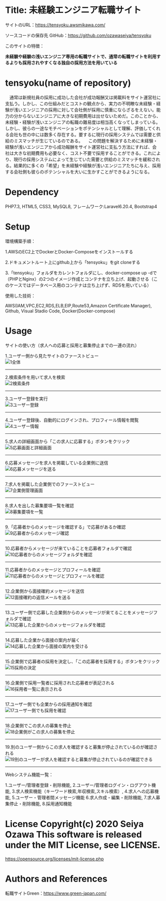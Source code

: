 # Title: 未経験エンジニア転職サイト

サイトのURL：https://tensyoku.awsmikawa.com/ 

ソースコードの保存先 GitHub：https://github.com/ozawaseiya/tensyoku

このサイトの特徴：

**未経験や経験の浅いエンジニア専用の転職サイトで、通常の転職サイトを利用するよりも採用されやすくなる独自の採用方法を用いている**


# tensyoku(name of repository)

　通常は新規社員の採用に成功した会社が成功報酬又は掲載料をサイト運営社に支払う。しかし、この仕組みだとコストの観点から、実力の不明瞭な未経験・経験が浅いエンジニアの採用に対して会社側が採用に慎重にならざるをえない。能力の分からないエンジニアに大きな初期費用は出せないためだ。このことから、未経験・経験が浅いエンジニアの転職の難易度は相当高くなってしまっている。しかし、彼らの一途なモチベーションをポテンシャルとして理解、評価してくれる会社も世の中には数多く存在する。要するに現行の採用システムでは需要と供給のミスマッチが生じているのである。
　この問題を解決するために未経験・経験が浅いエンジニアから成功報酬をサイト運営社に支払う方法にすれば、会社は大きな初期費用も必要なく、コスト不要で採用することができる。これにより、現行の採用システムによって生じていた需要と供給のミスマッチを緩和される。結果的に多くの「希望」を未経験や経験が浅いエンジニアたちに与え、採用する会社側も彼らのポテンシャルを大いに生かすことができるようになる。

# Dependency

PHP7.3, HTML5, CSS3, MySQL8, フレームワーク:Laravel6.20.4, Bootstrap4

# Setup

環境構築手順：

1.AWSのEC2上でDockerとDocker-Composeをインストールする

2.ドキュメントルート上にgithub上から「tensyoku」をgit cloneする

3.「tensyoku」フォルダをカレントフォルダにし、docker-compose up -dで（PHPとNginx）の2つのイメージ作成とコンテナを立ち上げ、起動させる（このケースではデータベース用のコンテナは立ち上げず、RDSを用いている）

使用した技術：

AWS(IAM,VPC,EC2,RDS,ELB,EIP,Route53,Amazon Certificate Manager), Github, Visual Stadio Code, Docker(Docker-compose)

# Usage


サイトの使い方（求人への応募と採用と募集停止までの一連の流れ）  


1.ユーザー側から見たサイトのファーストビュー  
  ![1全体](https://user-images.githubusercontent.com/32008816/101148289-cb452a00-3660-11eb-9f0e-7e549075ff0b.png)  
***
2.検索条件を用いて求人を検索  
  ![2検索条件](https://user-images.githubusercontent.com/32008816/101148355-de57fa00-3660-11eb-802f-8c45bb502f9c.png)  
***
3.ユーザー登録を実行  
  ![3ユーザー登録](https://user-images.githubusercontent.com/32008816/101148402-ea43bc00-3660-11eb-891f-44dc6c63f075.png)  
***
4.ユーザー登録後、自動的にログインされ、プロフィール情報を閲覧  
  ![4ユーザー情報](https://user-images.githubusercontent.com/32008816/101148433-f4fe5100-3660-11eb-99c0-09ec4e2e5af4.png)  
***
5.求人の詳細画面から「この求人に応募する」ボタンをクリック  
  ![5応募画面と詳細画面](https://user-images.githubusercontent.com/32008816/101148478-0182a980-3661-11eb-8493-5a65d5cec603.png)  
***
6.応募メッセージを求人を掲載している企業側に送信  
  ![6応募メッセージを送る](https://user-images.githubusercontent.com/32008816/101148517-0d6e6b80-3661-11eb-8351-d4e211d04fa8.png)  
***
7.求人を掲載した企業側でのファーストビュー  
  ![7企業側管理画面](https://user-images.githubusercontent.com/32008816/101148534-152e1000-3661-11eb-8998-e8bd0e33475b.png)  
***
8.求人を出した募集要項一覧を確認  
  ![8募集要項を一覧](https://user-images.githubusercontent.com/32008816/101148564-2119d200-3661-11eb-93c7-29a4670b999f.png)  
***
9.「応募者からのメッセージを確認する」で応募があるか確認  
  ![9応募者からのメッセージ確認](https://user-images.githubusercontent.com/32008816/101148582-29720d00-3661-11eb-878f-13b08439d217.png)  
***
10.応募者からメッセージが来ていることを応募者フォルダで確認  
  ![10応募者からのメッセージフォルダを確認](https://user-images.githubusercontent.com/32008816/101148634-368efc00-3661-11eb-9fb1-4b14728295cd.png)  
***
11.応募者からのメッセージとプロフィールを確認  
  ![11応募者からのメッセージとプロフィールを確認](https://user-images.githubusercontent.com/32008816/101148659-427abe00-3661-11eb-90a9-8a1885db3a7b.png)  
***
12.企業側から面接確約メッセージを送信  
  ![12面接確約の返信メールを送る](https://user-images.githubusercontent.com/32008816/101148686-4c042600-3661-11eb-8c26-0d1eb9f5ab7d.png)  
***
13.ユーザー側で応募した企業側からのメッセージが来てることをメッセージフォルダで確認  
  ![13応募した企業からのメッセージフォルダを確認](https://user-images.githubusercontent.com/32008816/101148716-54f4f780-3661-11eb-9e82-1082daa9ba44.png)  
***
14.応募した企業から面接の案内が届く  
  ![14応募した企業から面接の案内を受ける](https://user-images.githubusercontent.com/32008816/101148743-5d4d3280-3661-11eb-8852-58b4e032be41.png)  
***
15.企業側で応募者の採用を決定し、「この応募者を採用する」ボタンをクリック  
  ![15採用の決定](https://user-images.githubusercontent.com/32008816/101148782-663e0400-3661-11eb-804e-945e5f7157ab.png)  
***
16.企業側で採用一覧者に採用された応募者が表記される  
  ![16採用者一覧に表示される](https://user-images.githubusercontent.com/32008816/101148823-70f89900-3661-11eb-8176-ecf565a734c7.png)  
***
17.ユーザー側でも企業からの採用通知を確認  
  ![17ユーザー側でも採用を確認](https://user-images.githubusercontent.com/32008816/101148863-7ce45b00-3661-11eb-8eb1-1b31f65e699e.png)  
***
18.企業側でこの求人の募集を停止  
  ![18企業側がこの求人の募集を停止](https://user-images.githubusercontent.com/32008816/101148885-866dc300-3661-11eb-9ea2-973f22457f3f.png)  
***
19.別のユーザー側からこの求人を確認すると募集が停止されているのが確認される  
  ![19別のユーザーが求人を確認すると募集が停止されているのが確認できる](https://user-images.githubusercontent.com/32008816/101148915-8e2d6780-3661-11eb-8d88-fc6aca348bee.png)  
***
  
Webシステム機能一覧：

1.ユーザー/管理者登録・削除機能, 2.ユーザー/管理者ログイン・ログアウト機能, 3.求人検索機能（キーワード検索,年収検索,スキル検索）, 4.求人への応募機能, 5.ユーザー・管理者間メッセージ機能 6.求人作成・編集・削除機能, 7.求人募集停止・削除機能, 8.採用通知機能

# License Copyright(c) 2020 Seiya Ozawa This software is released under the MIT License, see LICENSE.
 https://opensource.org/licenses/mit-license.php

# Authors and References
転職サイトGreen：https://www.green-japan.com/